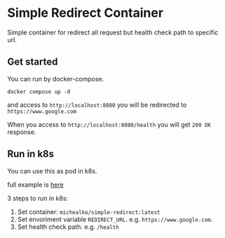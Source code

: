 # Simple Redirect Container

Simple container for redirect all request but health check path to specific url.

## Get started

You can run by docker-compose.

```shell
docker compose up -d
```

and access to `http://localhost:8080` you will be redirected to `https://www.google.com`

When you access to `http://localhost:8080/health` you will get `200 OK` response.

## Run in k8s

You can use this as pod in k8s.

full example is [here](https://github.com/Ko1103/simple-redirect/blob/main/example/k8s/deploy.yaml)

3 steps to run in k8s:

1. Set container: `michealko/simple-redirect:latest`
2. Set envoriment variable `REDIRECT_URL`. e.g. `https://www.google.com`.
3. Set health check path. e.g. `/health`
